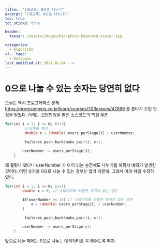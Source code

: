 ```yaml
---
title:  "[회고록] 0으로 나누기"
excerpt: "[회고록] 0으로 나누기)"
toc: true
toc_sticky: true

header:
  teaser: /assets/images/bio-photo-keyboard-teaser.jpg

categories:
  - Algorithm
<!-- tags:
  - Database 
last_modified_at: 2021-01-04 -->
---
```

# 0으로 나눌 수 있는 숫자는 당연히 없다
오늘도 역시 프로그래머스 문제 https://programmers.co.kr/learn/courses/30/lessons/42889 를 풀다가 오답 판정을 받았다. 
아래는 오답판정을 받은 소스코드의 핵심 부분

```c++
for(int i = 1; i <= N; i++){
         //실패율 계산
         double x = (double) users_perStage[i] / userNumber;
        
         failures.push_back(make_pair(i, x));

        userNumber -= users_perStage[i];
    }
``` 
왜 틀렸나 봤더니 userNumber 가 0 이 되는 순간에도 나누기를 해줘서 예외가 발생한 것이다. 어떤 숫자를 0으로 나눌 수 있는 경우는 없기 때문에.
그래서 아래 처럼 수정하였다.

```c++
for(int i = 1; i <= N; i++){
        double x = 0; // 스테이지에 도달한 유저가 없는 경우

        if(userNumber >= 1){ // 스테이지에 도달한 유저가 있는 경우
            x = (double) users_perStage[i] / userNumber;
        }
        
         failures.push_back(make_pair(i, x));

        userNumber -= users_perStage[i];
    }
```
앞으로 나눌 때에는 0으로 나누는 예외처리를 꼭 해주도록 하자.
    
    
    
